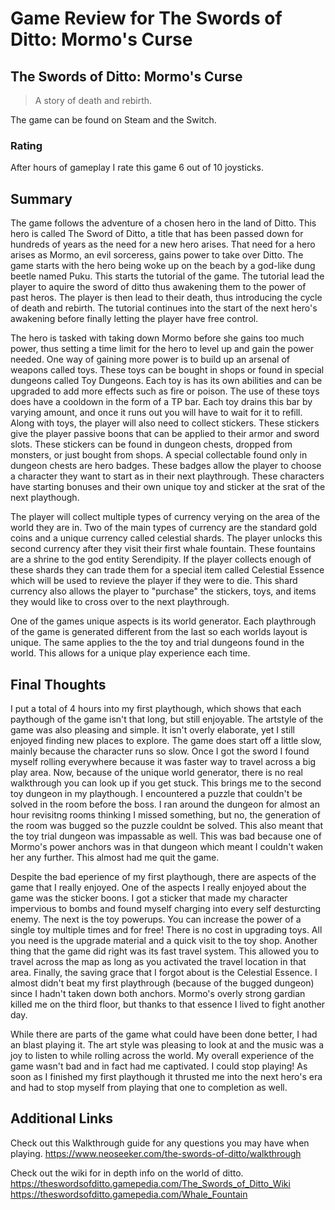 # Game Review for The Swords of Ditto: Mormo's Curse

## The Swords of Ditto: Mormo's Curse
> A story of death and rebirth.
>
The game can be found on Steam and the Switch.

### Rating

After hours of gameplay I rate this game 6 out of 10 joysticks.

## Summary
The game follows the adventure of a chosen hero in the land of Ditto. This hero is called The Sword of Ditto, a title that has been passed down for hundreds of years as the need for a new hero arises. That need for a hero arises as Mormo, an evil sorceress, gains power to take over Ditto. The game starts with the hero being woke up on the beach by a god-like dung beetle named Puku. This starts the tutorial of the game. The tutorial lead the player to aquire the sword of ditto thus awakening them to the power of past heros. The player is then lead to their death, thus introducing the cycle of death and rebirth. The tutorial continues into the start of the next hero's awakening before finally letting the player have free control.

The hero is tasked with taking down Mormo before she gains too much power, thus setting a time limit for the hero to level up and gain the power needed. One way of gaining more power is to build up an arsenal of weapons called toys. These toys can be bought in shops or found in special dungeons called Toy Dungeons. Each toy is has its own abilities and can be upgraded to add more effects such as fire or poison. The use of these toys does have a cooldown in the form of a TP bar. Each toy drains this bar by varying amount, and once it runs out you will have to wait for it to refill. Along with toys, the player will also need to collect stickers. These stickers give the player passive boons that can be applied to their armor and sword slots. These stickers can be found in dungeon chests, dropped from monsters, or just bought from shops. A special collectable found only in dungeon chests are hero badges. These badges allow the player to choose a character they want to start as in their next playthrough. These characters have starting bonuses and their own unique toy and sticker at the srat of the next playthough.

The player will collect multiple types of currency verying on the area of the world they are in. Two of the main types of currency are the standard gold coins and a unique currency called celestial shards. The player unlocks this second currency after they visit their first whale fountain. These fountains are a shrine to the god entity Serendipity. If the player collects enough of these shards they can trade them for a special item called Celestial Essence which will be used to revieve the player if they were to die. This shard currency also allows the player to "purchase" the stickers, toys, and items they would like to cross over to the next playthrough.

One of the games unique aspects is its world generator. Each playthrough of the game is generated different from the last so each worlds layout is unique. The same applies to the the toy and trial dungeons found in the world. This allows for a unique play experience each time.

## Final Thoughts

I put a total of 4 hours into my first playthough, which shows that each paythough of the game isn't that long, but still enjoyable. The artstyle of the game was also pleasing and simple. It isn't overly elaborate, yet I still enjoyed finding new places to explore. The game does start off a little slow, mainly because the character runs so slow. Once I got the sword I found myself rolling everywhere because it was faster way to travel across a big play area. Now, because of the unique world generator, there is no real walkthrough you can look up if you get stuck. This brings me to the second toy dungeon in my playthough. I encountered a puzzle that couldn't be solved in the room before the boss. I ran around the dungeon for almost an hour revisitng rooms thinking I missed something, but no, the generation of the room was bugged so the puzzle couldnt be solved. This also meant that the toy trial dungeon was impassable as well. This was bad because one of Mormo's power anchors was in that dungeon which meant I couldn't waken her any further. This almost had me quit the game. 

Despite the bad eperience of my first playthough, there are aspects of the game that I really enjoyed. One of the aspects I really enjoyed about the game was the sticker boons. I got a sticker that made my character impervious to bombs and found myself charging into every self desturcting enemy. The next is the toy powerups. You can increase the power of a single toy multiple times and for free! There is no cost in upgrading toys. All you need is the upgrade material and a quick visit to the toy shop. Another thing that the game did right was its fast travel system. This allowed you to travel across the map as long as you activated the travel location in that area. Finally, the saving grace that I forgot about is the Celestial Essence. I almost didn't beat my first playthrough (because of the bugged dungeon) since I hadn't taken down both anchors. Mormo's overly strong gardian killed me on the third floor, but thanks to that essence I lived to fight another day. 

While there are parts of the game what could have been done better, I had an blast playing it. The art style was pleasing to look at and the music was a joy to listen to while rolling across the world. My overall experience of the game wasn't bad and in fact had me captivated. I could stop playing! As soon as I finished my first playthough it thrusted me into the next hero's era and had to stop myself from playing that one to completion as well. 

## Additional Links
Check out this Walkthrough guide for any questions you may have when playing.
https://www.neoseeker.com/the-swords-of-ditto/walkthrough

Check out the wiki for in depth info on the world of ditto.
https://theswordsofditto.gamepedia.com/The_Swords_of_Ditto_Wiki
https://theswordsofditto.gamepedia.com/Whale_Fountain

